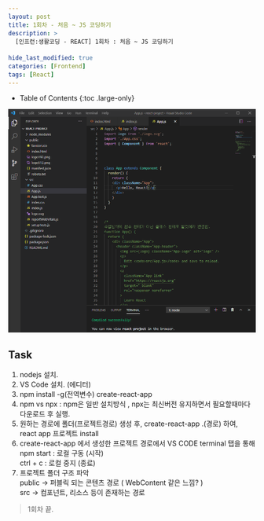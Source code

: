 ```yaml
---
layout: post
title: 1회차 - 처음 ~ JS 코딩하기
description: >
  [인프런:생활코딩 - REACT] 1회차 : 처음 ~ JS 코딩하기

hide_last_modified: true
categories: [Frontend]
tags: [React]
---
```


- Table of Contents
{:toc .large-only}

![react1-1](/assets/img/React/react1-1.png)

## Task

1. nodejs 설치.
2. VS Code 설치. (에디터)
3. npm install -g(전역변수) create-react-app
4. npm vs npx : npm은 일반 설치방식 , npx는 최신버전 유지하면서 필요할때마다 다운로드 후 실행.
5. 원하는 경로에 폴더(프로젝트경로) 생성 후, create-react-app .(경로) 하여, react app 프로젝트 install
6. create-react-app 에서 생성한 프로젝트 경로에서 VS CODE terminal 탭을 통해
   <br/>npm start : 로컬 구동 (시작)
   <br/>ctrl + c : 로컬 중지 (종료)
7. 프로젝트 폴더 구조 파악
   <br/>public -> 퍼블릭 되는 콘텐츠 경로 ( WebContent 같은 느낌? )
   <br/>src -> 컴포넌트, 리소스 등이 존재하는 경로

> 1회차 끝.
